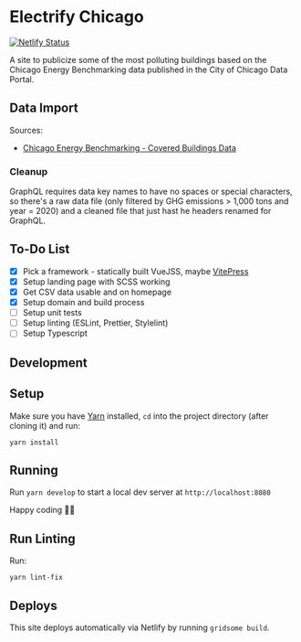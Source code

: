 # Electrify Chicago

[![Netlify Status](https://api.netlify.com/api/v1/badges/d777babe-6135-45a1-99dd-6377999b6127/deploy-status)](https://app.netlify.com/sites/radiant-cucurucho-d09bae/deploys)

A site to publicize some of the most polluting buildings based on the Chicago Energy Benchmarking data published in the City of Chicago Data Portal.

## Data Import

Sources:

- [Chicago Energy Benchmarking - Covered Buildings Data](https://data.cityofchicago.org/Environment-Sustainable-Development/Chicago-Energy-Benchmarking-Covered-Buildings/g5i5-yz37)

### Cleanup

GraphQL requires data key names to have no spaces or special characters, so there's a raw data file (only filtered by GHG emissions > 1,000 tons and year = 2020) and a cleaned file that just hast he headers renamed for GraphQL.

## To-Do List

- [x] Pick a framework - statically built VueJSS, maybe [VitePress](https://vitepress.dev/guide/getting-started)
- [x] Setup landing page with SCSS working
- [x] Get CSV data usable and on homepage
- [x] Setup domain and build process
- [ ] Setup unit tests
- [ ] Setup linting (ESLint, Prettier, Stylelint)
- [ ] Setup Typescript

## Development

## Setup

Make sure you have [Yarn](https://yarnpkg.com/) installed, `cd` into the project directory (after cloning it) and run:

```
yarn install
```

## Running

Run `yarn develop` to start a local dev server at `http://localhost:8080`

Happy coding 🎉🙌

## Run Linting

Run:

```
yarn lint-fix
```

## Deploys

This site deploys automatically via Netlify by running `gridsome build`.
